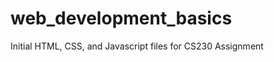 web_development_basics
======================

Initial HTML, CSS, and Javascript files for CS230 Assignment
